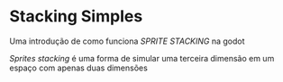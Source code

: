 # Stacking Simples
Uma introdução de como funciona <i>SPRITE STACKING</i> na godot

<i>Sprites stacking</i> é uma forma de simular uma terceira dimensão em um espaço com apenas duas dimensões 

